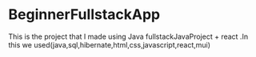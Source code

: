 # BeginnerFullstackApp
This is the project that I made using Java fullstackJavaProject + react .In this we used(java,sql,hibernate,html,css,javascript,react,mui)
